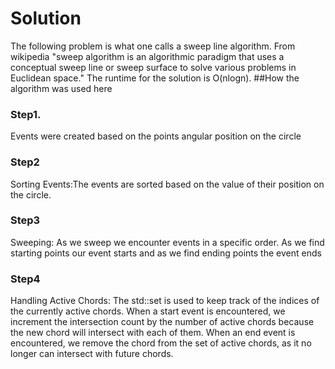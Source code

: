 # Solution

The following problem is what one calls a sweep line algorithm. 
From wikipedia "sweep algorithm is an algorithmic paradigm that uses a conceptual sweep line or sweep surface to solve various problems in Euclidean space." The runtime for the solution is O(nlogn). 
##How the algorithm was used here
### Step1.
Events were created based on the points angular position on the circle
### Step2
Sorting Events:The events are sorted based on the value of their position on the circle. 
### Step3
 Sweeping: As we sweep  we encounter events in a specific order. As we find starting points our event starts and as we find ending points the event ends


### Step4
 Handling Active Chords: The std::set is used to keep track of the indices of the currently active chords. When a start event is encountered, we increment the intersection count by the number of active chords because the new chord will intersect with each of them. When an end event is encountered, we remove the chord from the set of active chords, as it no longer can intersect with future chords.

